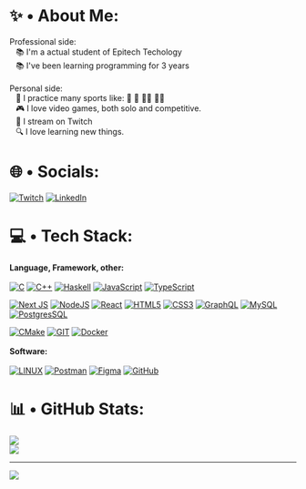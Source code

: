 # ✨ • About Me:
Professional side:
<br> &ensp; 📚 I'm a actual student of Epitech Techology
<br> &ensp; 📚 I've been learning programming for 3 years 
<br><br>Personal side:
<br> &ensp; 💪 I practice many sports like:  🥋   🚴   🧗‍♀️  🏊‍♂️
<br> &ensp; 🎮 I love video games, both solo and competitive.
<br> &ensp; 🔴 I stream on Twitch
<br> &ensp; 🔍 I love learning new things.


# 🌐 • Socials:
[![Twitch](https://img.shields.io/badge/twitch-badge?style=for-the-badge&logo=Twitch&logoColor=white&color=purple)](https://twitch.tv/Dvaking_) 
[![LinkedIn](https://img.shields.io/badge/linkedin-badge?style=for-the-badge&logo=Linkedin&logoColor=white&color=blue)](https://www.linkedin.com/in/marc-mendia)

# 💻 • Tech Stack:
**Language, Framework, other:** <br><br>
[![C](https://img.shields.io/badge/c-%2300599C.svg?style=for-the-badge&logo=c&logoColor=white)](https://fr.wikipedia.org/wiki/C_(langage))
[![C++](https://img.shields.io/badge/c++-%2300599C.svg?style=for-the-badge&logo=c%2B%2B&logoColor=white)](https://fr.wikipedia.org/wiki/C%2B%2B)
[![Haskell](https://img.shields.io/badge/Haskell-Dvaking?style=for-the-badge&logo=haskell&logoColor=White&color=purple&link=https%3A%2F%2Fwww.haskell.org%2Fdocumentation%2F)](https://www.haskell.org/documentation/)
[![JavaScript](https://img.shields.io/badge/javascript-%23323330.svg?style=for-the-badge&logo=javascript&logoColor=%23F7DF1E)](https://developer.mozilla.org/fr/docs/Web/JavaScript)
[![TypeScript](https://img.shields.io/badge/typescript-%23007ACC.svg?style=for-the-badge&logo=typescript&logoColor=white)](https://www.typescriptlang.org/docs/handbook/typescript-in-5-minutes.html)

[![Next JS](https://img.shields.io/badge/Next-black?style=for-the-badge&logo=next.js&logoColor=white)](https://nextjs.org/docs)
[![NodeJS](https://img.shields.io/badge/node.js-6DA55F?style=for-the-badge&logo=node.js&logoColor=white)](https://nodejs.org/en) 
[![React](https://img.shields.io/badge/react-%2320232a.svg?style=for-the-badge&logo=react&logoColor=%2361DAFB)](https://react.dev/learn)
[![HTML5](https://img.shields.io/badge/html5-%23E34F26.svg?style=for-the-badge&logo=html5&logoColor=white)](https://developer.mozilla.org/fr/docs/Web/HTML) 
[![CSS3](https://img.shields.io/badge/css3-%231572B6.svg?style=for-the-badge&logo=css3&logoColor=white)](https://developer.mozilla.org/fr/docs/Web/CSS)
[![GraphQL](https://img.shields.io/badge/-GraphQL-E10098?style=for-the-badge&logo=graphql&logoColor=white)](https://graphql.org/learn/)
[![MySQL](https://img.shields.io/badge/mysql-%2300f.svg?style=for-the-badge&logo=mysql&logoColor=white)](https://dev.mysql.com/doc/)
[![PostgresSQL](https://img.shields.io/badge/postgres-%23316192.svg?style=for-the-badge&logo=postgresql&logoColor=white)](https://www.postgresql.org/docs/)

[![CMake](https://img.shields.io/badge/CMake-%23008FBA.svg?style=for-the-badge&logo=cmake&logoColor=white)](https://cmake.org/download/)
[![GIT](https://img.shields.io/badge/Git-fc6d26?style=for-the-badge&logo=git&logoColor=white)](https://git-scm.com/doc)
[![Docker](https://img.shields.io/badge/docker-%230db7ed.svg?style=for-the-badge&logo=docker&logoColor=white)](https://docs.docker.com/)
<br><br> **Software:** <br><br>
[![LINUX](https://img.shields.io/badge/Linux-FCC624?style=for-the-badge&logo=linux&logoColor=black)](https://fr.wikipedia.org/wiki/Linux) 
[![Postman](https://img.shields.io/badge/Postman-FF6C37?style=for-the-badge&logo=postman&logoColor=white)](https://www.postman.com/) 
[![Figma](https://img.shields.io/badge/figma-%23F24E1E.svg?style=for-the-badge&logo=figma&logoColor=white)](https://www.figma.com/fr/) 
[![GitHub](https://img.shields.io/badge/GitHub-%23121011.svg?style=for-the-badge&logo=github&logoColor=white)](https://github.com/)
<br>

# 📊 • GitHub Stats:
![](https://github-readme-stats.vercel.app/api?username=Dvaking&theme=darcula&hide_border=false&include_all_commits=false&count_private=false)<br/>
![](https://github-readme-stats.vercel.app/api/top-langs/?username=Dvaking&theme=darcula&hide_border=false&include_all_commits=false&count_private=false&layout=compact)

---
[![](https://visitcount.itsvg.in/api?id=Dvaking&icon=0&color=4)](https://visitcount.itsvg.in)
